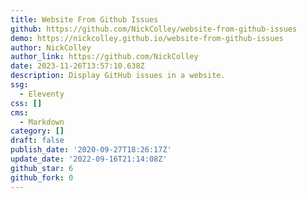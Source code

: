```yaml
---
title: Website From Github Issues
github: https://github.com/NickColley/website-from-github-issues
demo: https://nickcolley.github.io/website-from-github-issues
author: NickColley
author_link: https://github.com/NickColley
date: 2023-11-26T13:57:10.638Z
description: Display GitHub issues in a website.
ssg:
  - Eleventy
css: []
cms:
  - Markdown
category: []
draft: false
publish_date: '2020-09-27T18:26:17Z'
update_date: '2022-09-16T21:14:08Z'
github_star: 6
github_fork: 0
---
```

